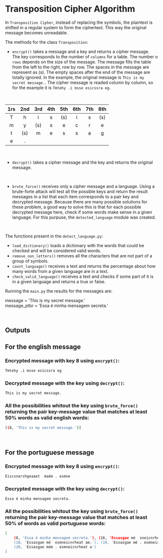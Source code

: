 # Transposition Cipher Algorithm

In `Transposition Cipher`, instead of replacing the symbols, the plaintext is shifted in a regular system to form the ciphertext. This way the original message becomes unreadable.

The methods for the class `Transposition`:

* `encrypt()` takes a message and a key and returns a cipher message. The key corresponds to the number of `columns` for a table. The number o `rows` depends on the size of the message. The message fills the table from the left to the right, row by row. The spaces in the message are represent as (s). The empty spaces after the end of the message are totally ignored. In the example, the original message is `This is my secret message.`. The cipher message is readed column by column, so for the example it is `Tmtehy .i msse esicssra eg`.
<br>

| 1rs | 2nd | 3rd | 4th | 5th | 6th | 7th | 8th |
|:---:|:---:|:---:|:---:|:---:|:---:|:---:|:---:|
|  T  |  h  |  i  |  s  |   (s)  |  i  |  s  | (s)    |
|  m  |  y  |  (s)   |  s  |  e  |  c  |  r  |  e  |
|  t  |  (s)   |  m  |  e  |  s  |  s  |  a  |  g  |
|  e  |  .  |     |     |     |     |     |     |

<br>


* `decrypt()` takes a cipher message and the key and returns the original message.

<br>

* `brute_force()` receives only a cipher message and a language. Using a brute-forte attack will test all the possible keys and return the result messages in a list that each item corresponds to a pair key and decrypted message. Because there are many possible solutions for these problem, a good way to solve this is that for each possible decrypted message here, check if some words make sense in a given language. For this purpuse, the `detected_language` module was created.

<br>

The functions present in the `detect_language.py`:

* `load_dictionary()` loads a dictionary with the words that could be checked and will be considered valid words.
* `remove_non_letters()` removes all the characters that are not part of a group of symbols.
* `count_language()` receives a text and returns the percentage about how many words from a given language are in a text.
* `check_valid_language()` receives a text and checks if some part of it is in a given language and returns a true or false.

Running the `main.py` the results for the messages are:
<br>

message = 'This is my secret message.' <br>
message_ptbr = 'Essa é minha mensagem secreta.' <br>

<br>

## Outputs

## **For the english message**

### Encrypted message with key 8 using `encrypt()`:

```sh
Tmtehy .i msse esicssra eg
```

### Decrypted message with the key using `decrypt()`:

```sh
This is my secret message.
```

### All the possibilities whitout the key using `brute_force()` returning the pair key-message value that matches at least 50% words as valid english words:

```sh
[(8, 'This is my secret message.')]
```
<br>

## **For the portuguese message**

### Encrypted message with key 8 using `encrypt()`:

```sh
Eiscsnarshgeaaet  maém . esmne
```

### Decrypted message with the key using `decrypt()`:

```sh
Essa é minha mensagem secreta.
```

### All the possibilities whitout the key using `brute_force()` returning the pair key-message value that matches at least 50% of words as valid portuguese words:

```sh
[   
    (8, 'Essa é minha mensagem secreta.'), (16, 'Essasgae mé  sneicnrheat am.em'), 
    (18, 'Essasgae mé  esmneicnrheat am.'), (19, 'Essasgae mé . esmneicnrheat am'), 
    (20, 'Essasgae mém . esmneicnrheat a')
]
```





